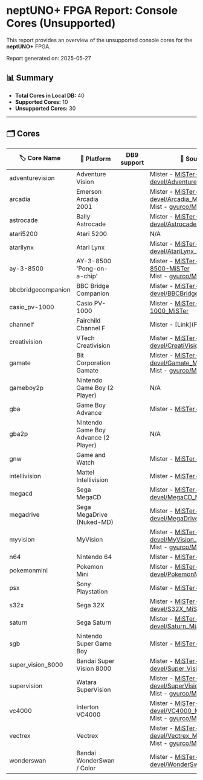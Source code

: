 # neptUNO+ FPGA Report: Console Cores (Unsupported)

This report provides an overview of the unsupported console cores for the **neptUNO+** FPGA.

Report generated on: 2025-05-27

## 📊 Summary

- **Total Cores in Local DB:** 40
- **Supported Cores:** 10
- **Unsupported Cores:** 30

---

## 🗂️ Cores

| 🏷️ **Core Name** | 📝 **Platform** | DB9 support | 🔗 **Source Code** | 🗂️ **Database** | 🗒️ **Notes** |
|-------------------|-----------------|-------------|--------------------|------------------|--------------|
| adventurevision | Adventure Vision |  | Mister - [MiSTer-devel/AdventureVision_MiSTer](https://github.com/MiSTer-devel/AdventureVision_MiSTer) | Official_Distribution_MiSTer |  |
| arcadia | Emerson Arcadia 2001 |  | Mister - [MiSTer-devel/Arcadia_MiSTer](https://github.com/MiSTer-devel/Arcadia_MiSTer)<br>Mist - [gyurco/Mist_FPGA](https://github.com/gyurco/Mist_FPGA/tree/master/Console_MiST/Emerson%20Arcadia%202001_MiST) | Official_Distribution_MiSTer |  |
| astrocade | Bally Astrocade |  | Mister - [MiSTer-devel/Astrocade_MiSTer](https://github.com/MiSTer-devel/Astrocade_MiSTer) | Official_Distribution_MiSTer |  |
| atari5200 | Atari 5200 |  | N/A | Official_Distribution_MiSTer |  |
| atarilynx | Atari Lynx |  | Mister - [MiSTer-devel/AtariLynx_MiSTer](https://github.com/MiSTer-devel/AtariLynx_MiSTer) | Official_Distribution_MiSTer |  |
| ay-3-8500 | AY-3-8500 'Pong-on-a-chip' |  | Mister - [MiSTer-devel/AY-3-8500-MiSTer](https://github.com/MiSTer-devel/AY-3-8500-MiSTer)<br>Mist - [gyurco/Mist_FPGA](https://github.com/gyurco/Mist_FPGA/tree/master/Console_MiST/APF_TV_Fun) | Official_Distribution_MiSTer |  |
| bbcbridgecompanion | BBC Bridge Companion |  | Mister - [MiSTer-devel/BBCBridgeCompanion_MiSTer](https://github.com/MiSTer-devel/BBCBridgeCompanion_MiSTer) | Official_Distribution_MiSTer |  |
| casio_pv-1000 | Casio PV-1000 |  | Mister - [MiSTer-devel/Casio_PV-1000_MiSTer](https://github.com/MiSTer-devel/Casio_PV-1000_MiSTer) | Official_Distribution_MiSTer |  |
| channelf | Fairchild Channel F |  | Mister - [Link](Fairchild Channel F) | Official_Distribution_MiSTer |  |
| creativision | VTech Creativision |  | Mister - [MiSTer-devel/CreatiVision_MiSTer](https://github.com/MiSTer-devel/CreatiVision_MiSTer) | Official_Distribution_MiSTer |  |
| gamate | Bit Corporation Gamate |  | Mister - [MiSTer-devel/Gamate_MiSTer](https://github.com/MiSTer-devel/Gamate_MiSTer)<br>Mist - [gyurco/Mist_FPGA](https://github.com/gyurco/Mist_FPGA/tree/master/Console_MiST/Gamate_MiST) | Official_Distribution_MiSTer |  |
| gameboy2p | Nintendo Game Boy (2 Player) |  | N/A | Official_Distribution_MiSTer |  |
| gba | Game Boy Advance |  | Mister - [MiSTer-devel/GBA_MiSTer](https://github.com/MiSTer-devel/GBA_MiSTer) | Official_Distribution_MiSTer |  |
| gba2p | Nintendo Game Boy Advance (2 Player) |  | N/A | Official_Distribution_MiSTer |  |
| gnw | Game and Watch |  | Mister - [MiSTer-devel/GnW_MiSTer](https://github.com/MiSTer-devel/GnW_MiSTer) | Official_Distribution_MiSTer |  |
| intellivision | Mattel Intellivision |  | Mister - [MiSTer-devel/Intv_MiSTer](https://github.com/MiSTer-devel/Intv_MiSTer) | Official_Distribution_MiSTer |  |
| megacd | Sega MegaCD |  | Mister - [MiSTer-devel/MegaCD_MiSTer](https://github.com/MiSTer-devel/MegaCD_MiSTer) | Official_Distribution_MiSTer |  |
| megadrive | Sega MegaDrive (Nuked-MD) |  | Mister - [MiSTer-devel/MegaDrive_MiSTer](https://github.com/MiSTer-devel/MegaDrive_MiSTer) | Official_Distribution_MiSTer |  |
| myvision | MyVision |  | Mister - [MiSTer-devel/MyVision_MiSTer](https://github.com/MiSTer-devel/MyVision_MiSTer)<br>Mist - [gyurco/Mist_FPGA](https://github.com/gyurco/Mist_FPGA/tree/master/Console_MiST/MyVision) | Official_Distribution_MiSTer |  |
| n64 | Nintendo 64 |  | Mister - [MiSTer-devel/N64_MiSTer](https://github.com/MiSTer-devel/N64_MiSTer) | Official_Distribution_MiSTer |  |
| pokemonmini | Pokemon Mini |  | Mister - [MiSTer-devel/PokemonMini_MiSTer](https://github.com/MiSTer-devel/PokemonMini_MiSTer) | Official_Distribution_MiSTer |  |
| psx | Sony Playstation |  | Mister - [MiSTer-devel/PSX_MiSTer](https://github.com/MiSTer-devel/PSX_MiSTer) | Official_Distribution_MiSTer |  |
| s32x | Sega 32X |  | Mister - [MiSTer-devel/S32X_MiSTer](https://github.com/MiSTer-devel/S32X_MiSTer) | Official_Distribution_MiSTer |  |
| saturn | Sega Saturn |  | Mister - [MiSTer-devel/Saturn_MiSTer](https://github.com/MiSTer-devel/Saturn_MiSTer) | Official_Distribution_MiSTer |  |
| sgb | Nintendo Super Game Boy |  | Mister - [MiSTer-devel/SGB_MiSTer](https://github.com/MiSTer-devel/SGB_MiSTer) | Official_Distribution_MiSTer |  |
| super_vision_8000 | Bandai Super Vision 8000 |  | Mister - [MiSTer-devel/Super_Vision_8000_MiSTer](https://github.com/MiSTer-devel/Super_Vision_8000_MiSTer) | Official_Distribution_MiSTer |  |
| supervision | Watara SuperVision |  | Mister - [MiSTer-devel/SuperVision_MiSTer](https://github.com/MiSTer-devel/SuperVision_MiSTer)<br>Mist - [gyurco/Mist_FPGA](https://github.com/gyurco/Mist_FPGA/tree/master/Console_MiST/Supervision_MiST) | Official_Distribution_MiSTer |  |
| vc4000 | Interton VC4000 |  | Mister - [MiSTer-devel/VC4000_MiSTer](https://github.com/MiSTer-devel/VC4000_MiSTer)<br>Mist - [gyurco/Mist_FPGA](https://github.com/gyurco/Mist_FPGA/tree/master/Console_MiST/Interton%20VC4000_MiST) | Official_Distribution_MiSTer |  |
| vectrex | Vectrex |  | Mister - [MiSTer-devel/Vectrex_MiSTer](https://github.com/MiSTer-devel/Vectrex_MiSTer)<br>Mist - [gyurco/Mist_FPGA](https://github.com/gyurco/Mist_FPGA/tree/master/Console_MiST/GCE%20-%20Vectrex) | Official_Distribution_MiSTer |  |
| wonderswan | Bandai WonderSwan / Color |  | Mister - [MiSTer-devel/WonderSwan_MiSTer](https://github.com/MiSTer-devel/WonderSwan_MiSTer) | Official_Distribution_MiSTer |  |